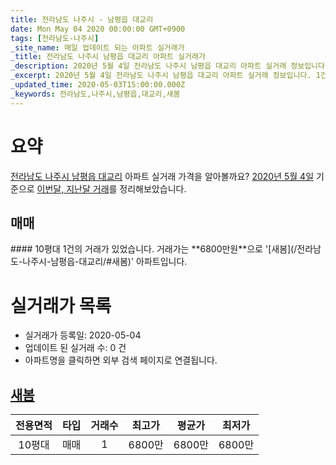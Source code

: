 ```yaml
---
title: 전라남도 나주시 - 남평읍 대교리
date: Mon May 04 2020 00:00:00 GMT+0900
tags: [전라남도-나주시]
_site_name: 매일 업데이트 되는 아파트 실거래가
_title: 전라남도 나주시 남평읍 대교리 아파트 실거래가
_description: 2020년 5월 4일 전라남도 나주시 남평읍 대교리 아파트 실거래 정보입니다. 1건 아파트 정보가 있습니다.
_excerpt: 2020년 5월 4일 전라남도 나주시 남평읍 대교리 아파트 실거래 정보입니다. 1건 아파트 정보가 있습니다.
_updated_time: 2020-05-03T15:00:00.000Z
_keywords: 전라남도,나주시,남평읍,대교리,새봄
---
```





# 요약
<ins>전라남도 나주시 남평읍 대교리</ins> 아파트 실거래 가격을 알아볼까요? <ins>2020년 5월 4일</ins> 기준으로 <ins>이번달, 지난달 거래</ins>를 정리해보았습니다.

## 매매
<div class="container">
<div class="twelve columns" markdown="1">
#### 10평대
1건의 거래가 있었습니다. 거래가는 **6800만원**으로 '[새봄](/전라남도-나주시-남평읍-대교리/#새봄)' 아파트입니다.
</div>
</div>



# 실거래가 목록
- 실거래가 등록일: 2020-05-04
- 업데이트 된 실거래 수: 0 건
- 아파트명을 클릭하면 외부 검색 페이지로 연결됩니다.

## [새봄](#새봄)

|전용면적|타입|거래수|최고가|평균가|최저가|
|:---:|:---:|:---:|:---:|:---:|:---:|
|10평대|<span class="deal-type-1">매매</span>|1|6800만|6800만|6800만|

<br/>



